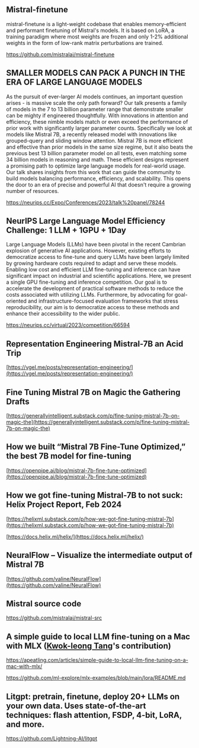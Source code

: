 ## Mistral-finetune

mistral-finetune is a light-weight codebase that enables memory-efficient and performant finetuning of Mistral's models. It is based on LoRA, a training paradigm where most weights are frozen and only 1-2% additional weights in the form of low-rank matrix perturbations are trained.

https://github.com/mistralai/mistral-finetune


## SMALLER MODELS CAN PACK A PUNCH IN THE ERA OF LARGE LANGUAGE MODELS

As the pursuit of ever-larger AI models continues, an important question arises - is massive scale the only path forward? Our talk presents a family of models in the 7 to 13 billion parameter range that demonstrate smaller can be mighty if engineered thoughtfully. With innovations in attention and efficiency, these nimble models match or even exceed the performance of prior work with significantly larger parameter counts. Specifically we look at models like Mistral 7B, a recently released model with innovations like grouped-query and sliding window attention. Mistral 7B is more efficient and effective than prior models in the same size regime, but it also beats the previous best 13 billion parameter model on all tests, even matching some 34 billion models in reasoning and math. These efficient designs represent a promising path to optimize large language models for real-world usage. Our talk shares insights from this work that can guide the community to build models balancing performance, efficiency, and scalability. This opens the door to an era of precise and powerful AI that doesn't require a growing number of resources.

https://neurips.cc/Expo/Conferences/2023/talk%20panel/78244

## NeurIPS Large Language Model Efficiency Challenge: 1 LLM + 1GPU + 1Day

Large Language Models (LLMs) have been pivotal in the recent Cambrian explosion of generative AI applications. However, existing efforts to democratize access to fine-tune and query LLMs have been largely limited by growing hardware costs required to adapt and serve these models. Enabling low cost and efficient LLM fine-tuning and inference can have significant impact on industrial and scientific applications. Here, we present a single GPU fine-tuning and inference competition. Our goal is to accelerate the development of practical software methods to reduce the costs associated with utilizing LLMs. Furthermore, by advocating for goal-oriented and infrastructure-focused evaluation frameworks that stress reproducibility, our aim is to democratize access to these methods and enhance their accessibility to the wider public.

https://neurips.cc/virtual/2023/competition/66594

## Representation Engineering Mistral-7B an Acid Trip

[https://vgel.me/posts/representation-engineering/](https://vgel.me/posts/representation-engineering/)

## Fine Tuning Mistral 7B on Magic the Gathering Drafts

[https://generallyintelligent.substack.com/p/fine-tuning-mistral-7b-on-magic-the](https://generallyintelligent.substack.com/p/fine-tuning-mistral-7b-on-magic-the)

## How we built “Mistral 7B Fine-Tune Optimized,” the best 7B model for fine-tuning

[https://openpipe.ai/blog/mistral-7b-fine-tune-optimized](https://openpipe.ai/blog/mistral-7b-fine-tune-optimized)

## How we got fine-tuning Mistral-7B to not suck: Helix Project Report, Feb 2024

[https://helixml.substack.com/p/how-we-got-fine-tuning-mistral-7b](https://helixml.substack.com/p/how-we-got-fine-tuning-mistral-7b)

[https://docs.helix.ml/helix/](https://docs.helix.ml/helix/)

## NeuralFlow – Visualize the intermediate output of Mistral 7B

[https://github.com/valine/NeuralFlow](https://github.com/valine/NeuralFlow)

## Mistral source code

https://github.com/mistralai/mistral-src

## A simple guide to local LLM fine-tuning on a Mac with MLX ([Kwok-leong Tang](https://github.com/kltng)'s contribution)

https://apeatling.com/articles/simple-guide-to-local-llm-fine-tuning-on-a-mac-with-mlx/

https://github.com/ml-explore/mlx-examples/blob/main/lora/README.md

## Litgpt: pretrain, finetune, deploy 20+ LLMs on your own data. Uses state-of-the-art techniques: flash attention, FSDP, 4-bit, LoRA, and more.

https://github.com/Lightning-AI/litgpt
